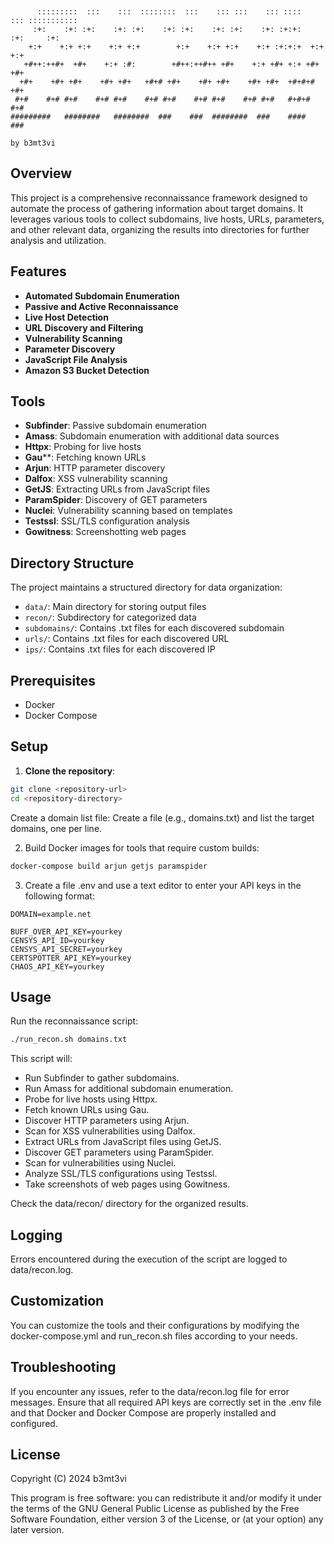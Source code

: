 ```


      :::::::::  :::    :::  ::::::::  :::    ::: :::    ::: ::::    ::: ::::::::::: 
     :+:    :+: :+:    :+: :+:    :+: :+:    :+: :+:    :+: :+:+:   :+:     :+:      
    +:+    +:+ +:+    +:+ +:+        +:+    +:+ +:+    +:+ :+:+:+  +:+     +:+       
   +#++:++#+  +#+    +:+ :#:        +#++:++#++ +#+    +:+ +#+ +:+ +#+     +#+        
  +#+    +#+ +#+    +#+ +#+   +#+# +#+    +#+ +#+    +#+ +#+  +#+#+#     +#+         
 #+#    #+# #+#    #+# #+#    #+# #+#    #+# #+#    #+# #+#   #+#+#     #+#          
#########   ########   ########  ###    ###  ########  ###    ####     ###           

by b3mt3vi

```

## Overview

This project is a comprehensive reconnaissance framework designed to automate the process of gathering information about target domains. It leverages various tools to collect subdomains, live hosts, URLs, parameters, and other relevant data, organizing the results into directories for further analysis and utilization.

## Features

- **Automated Subdomain Enumeration**
- **Passive and Active Reconnaissance**
- **Live Host Detection**
- **URL Discovery and Filtering**
- **Vulnerability Scanning**
- **Parameter Discovery**
- **JavaScript File Analysis**
- **Amazon S3 Bucket Detection**

## Tools 

- **Subfinder**: Passive subdomain enumeration
- **Amass**: Subdomain enumeration with additional data sources
- **Httpx**: Probing for live hosts
- **Gau****: Fetching known URLs
- **Arjun**: HTTP parameter discovery
- **Dalfox**: XSS vulnerability scanning
- **GetJS**: Extracting URLs from JavaScript files
- **ParamSpider**: Discovery of GET parameters
- **Nuclei**: Vulnerability scanning based on templates
- **Testssl**: SSL/TLS configuration analysis
- **Gowitness**: Screenshotting web pages

## Directory Structure

The project maintains a structured directory for data organization:

- `data/`: Main directory for storing output files
- `recon/`: Subdirectory for categorized data
- `subdomains/`: Contains .txt files for each discovered subdomain
- `urls/`: Contains .txt files for each discovered URL
- `ips/`: Contains .txt files for each discovered IP

## Prerequisites

- Docker
- Docker Compose

## Setup

1. **Clone the repository**:

```bash
git clone <repository-url>
cd <repository-directory>
```
   
Create a domain list file:
Create a file (e.g., domains.txt) and list the target domains, one per line.

2. Build Docker images for tools that require custom builds:

```bash
docker-compose build arjun getjs paramspider
```
3. Create a file .env and use a text editor to enter your API keys in the following format:

```
DOMAIN=example.net

BUFF_OVER_API_KEY=yourkey
CENSYS_API_ID=yourkey
CENSYS_API_SECRET=yourkey
CERTSPOTTER_API_KEY=yourkey
CHAOS_API_KEY=yourkey
```


## Usage

Run the reconnaissance script:

```bash
./run_recon.sh domains.txt
```

This script will:
- Run Subfinder to gather subdomains.
- Run Amass for additional subdomain enumeration.
- Probe for live hosts using Httpx.
- Fetch known URLs using Gau.
- Discover HTTP parameters using Arjun.
- Scan for XSS vulnerabilities using Dalfox.
- Extract URLs from JavaScript files using GetJS.
- Discover GET parameters using ParamSpider.
- Scan for vulnerabilities using Nuclei.
- Analyze SSL/TLS configurations using Testssl.
- Take screenshots of web pages using Gowitness.

Check the data/recon/ directory for the organized results.

## Logging

Errors encountered during the execution of the script are logged to data/recon.log.

## Customization

You can customize the tools and their configurations by modifying the docker-compose.yml and run_recon.sh files according to your needs.

## Troubleshooting

If you encounter any issues, refer to the data/recon.log file for error messages. Ensure that all required API keys are correctly set in the .env file and 
that Docker and Docker Compose are properly installed and configured.

## License

Copyright (C) 2024 b3mt3vi

This program is free software: you can redistribute it and/or modify
it under the terms of the GNU General Public License as published by
the Free Software Foundation, either version 3 of the License, or
(at your option) any later version.
